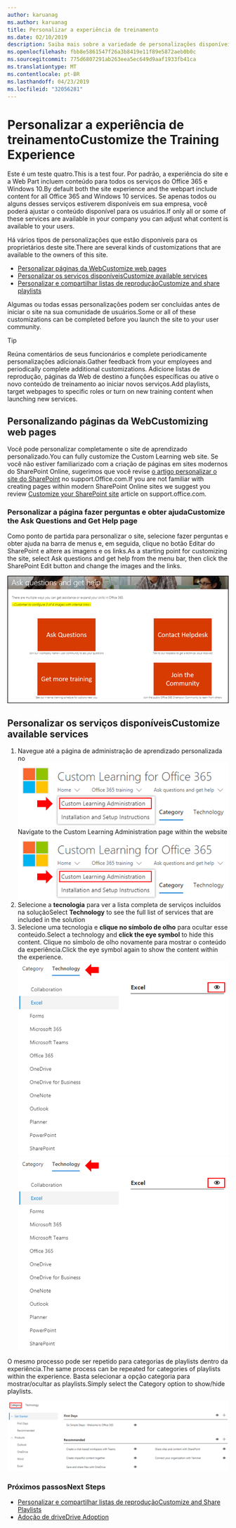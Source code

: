 ```yaml
---
author: karuanag
ms.author: karuanag
title: Personalizar a experiência de treinamento
ms.date: 02/10/2019
description: Saiba mais sobre a variedade de personalizações disponíveis com o aprendizado personalizado para o Office 365
ms.openlocfilehash: fbb8e5861547f26a3b8419e11f89e5872aeb0b0c
ms.sourcegitcommit: 775d6807291ab263eea5ec649d9aaf1933fb41ca
ms.translationtype: MT
ms.contentlocale: pt-BR
ms.lasthandoff: 04/23/2019
ms.locfileid: "32056281"
---
```

# <a name="customize-the-training-experience"></a><span data-ttu-id="97610-103">Personalizar a experiência de treinamento</span><span class="sxs-lookup"><span data-stu-id="97610-103">Customize the Training Experience</span></span>

<span data-ttu-id="97610-104">Este é um teste quatro.</span><span class="sxs-lookup"><span data-stu-id="97610-104">This is a test four.</span></span> <span data-ttu-id="97610-105">Por padrão, a experiência do site e a Web Part incluem conteúdo para todos os serviços do Office 365 e Windows 10.</span><span class="sxs-lookup"><span data-stu-id="97610-105">By default both the site experience and the webpart include content for all Office 365 and Windows 10 services.</span></span>  <span data-ttu-id="97610-106">Se apenas todos ou alguns desses serviços estiverem disponíveis em sua empresa, você poderá ajustar o conteúdo disponível para os usuários.</span><span class="sxs-lookup"><span data-stu-id="97610-106">If only all or some of these services are available in your company you can adjust what content is available to your users.</span></span>  

<span data-ttu-id="97610-107">Há vários tipos de personalizações que estão disponíveis para os proprietários deste site.</span><span class="sxs-lookup"><span data-stu-id="97610-107">There are several kinds of customizations that are available to the owners of this site.</span></span> 

- [<span data-ttu-id="97610-108">Personalizar páginas da Web</span><span class="sxs-lookup"><span data-stu-id="97610-108">Customize web pages</span></span>](#customizing-web-pages)
- [<span data-ttu-id="97610-109">Personalizar os serviços disponíveis</span><span class="sxs-lookup"><span data-stu-id="97610-109">Customize available services</span></span>](#customize-available-services)
- [<span data-ttu-id="97610-110">Personalizar e compartilhar listas de reprodução</span><span class="sxs-lookup"><span data-stu-id="97610-110">Customize and share playlists</span></span>](customplaylist.md)

<span data-ttu-id="97610-111">Algumas ou todas essas personalizações podem ser concluídas antes de iniciar o site na sua comunidade de usuários.</span><span class="sxs-lookup"><span data-stu-id="97610-111">Some or all of these customizations can be completed before you launch the site to your user community.</span></span>  

> [!TIP]
> <span data-ttu-id="97610-112">Reúna comentários de seus funcionários e complete periodicamente personalizações adicionais.</span><span class="sxs-lookup"><span data-stu-id="97610-112">Gather feedback from your employees and periodically complete additional customizations.</span></span>  <span data-ttu-id="97610-113">Adicione listas de reprodução, páginas da Web de destino a funções específicas ou ative o novo conteúdo de treinamento ao iniciar novos serviços.</span><span class="sxs-lookup"><span data-stu-id="97610-113">Add playlists, target webpages to specific roles or turn on new training content when launching new services.</span></span> 

## <a name="customizing-web-pages"></a><span data-ttu-id="97610-114">Personalizando páginas da Web</span><span class="sxs-lookup"><span data-stu-id="97610-114">Customizing web pages</span></span>

<span data-ttu-id="97610-115">Você pode personalizar completamente o site de aprendizado personalizado.</span><span class="sxs-lookup"><span data-stu-id="97610-115">You can fully customize the Custom Learning web site.</span></span> <span data-ttu-id="97610-116">Se você não estiver familiarizado com a criação de páginas em sites modernos do SharePoint Online, sugerimos que você revise [o artigo personalizar o site do SharePoint](https://support.office.com/en-us/article/customize-your-sharepoint-site-320b43e5-b047-4fda-8381-f61e8ac7f59b) no support.Office.com.</span><span class="sxs-lookup"><span data-stu-id="97610-116">If you are not familiar with creating pages within modern SharePoint Online sites we suggest you review [Customize your SharePoint site](https://support.office.com/en-us/article/customize-your-sharepoint-site-320b43e5-b047-4fda-8381-f61e8ac7f59b) article on support.office.com.</span></span> 

### <a name="customize-the-ask-questions-and-get-help-page"></a><span data-ttu-id="97610-117">Personalizar a página **fazer perguntas e obter ajuda**</span><span class="sxs-lookup"><span data-stu-id="97610-117">Customize the **Ask Questions and Get Help** page</span></span>

<span data-ttu-id="97610-118">Como ponto de partida para personalizar o site, selecione fazer perguntas e obter ajuda na barra de menus e, em seguida, clique no botão Editar do SharePoint e altere as imagens e os links.</span><span class="sxs-lookup"><span data-stu-id="97610-118">As a starting point for customizing the site, select Ask questions and get help from the menu bar, then click the SharePoint Edit button and change the images and the links.</span></span> 

![custom_ask. png](media/custom_ask.png)

## <a name="customize-available-services"></a><span data-ttu-id="97610-120">Personalizar os serviços disponíveis</span><span class="sxs-lookup"><span data-stu-id="97610-120">Customize available services</span></span>

1.  <span data-ttu-id="97610-121">Navegue até a página de administração de aprendizado personalizada no ![site custom_admin. png](media/custom_admin.png)</span><span class="sxs-lookup"><span data-stu-id="97610-121">Navigate to the Custom Learning Administration page within the website ![custom_admin.png](media/custom_admin.png)</span></span>
1. <span data-ttu-id="97610-122">Selecione a **tecnologia** para ver a lista completa de serviços incluídos na solução</span><span class="sxs-lookup"><span data-stu-id="97610-122">Select **Technology** to see the full list of services that are included in the solution</span></span>
1. <span data-ttu-id="97610-123">Selecione uma tecnologia e **clique no símbolo de olho** para ocultar esse conteúdo.</span><span class="sxs-lookup"><span data-stu-id="97610-123">Select a technology and **click the eye symbol** to hide this content.</span></span>  <span data-ttu-id="97610-124">Clique no símbolo de olho novamente para mostrar o conteúdo da experiência.</span><span class="sxs-lookup"><span data-stu-id="97610-124">Click the eye symbol again to show the content within the experience.</span></span> 
<span data-ttu-id="97610-125">![cliente](media/custom_techlist.png)</span><span class="sxs-lookup"><span data-stu-id="97610-125">![custom](media/custom_techlist.png)</span></span>

<span data-ttu-id="97610-126">O mesmo processo pode ser repetido para categorias de playlists dentro da experiência.</span><span class="sxs-lookup"><span data-stu-id="97610-126">The same process can be repeated for categories of playlists within the experience.</span></span>  <span data-ttu-id="97610-127">Basta selecionar a opção categoria para mostrar/ocultar as playlists.</span><span class="sxs-lookup"><span data-stu-id="97610-127">Simply select the Category option to show/hide playlists.</span></span> 

![custom_cat. png](media/custom_cat.png)

### <a name="next-steps"></a><span data-ttu-id="97610-129">Próximos passos</span><span class="sxs-lookup"><span data-stu-id="97610-129">Next Steps</span></span>

- [<span data-ttu-id="97610-130">Personalizar e compartilhar listas de reprodução</span><span class="sxs-lookup"><span data-stu-id="97610-130">Customize and Share Playlists</span></span>](customplaylist.md)
- [<span data-ttu-id="97610-131">Adoção de drive</span><span class="sxs-lookup"><span data-stu-id="97610-131">Drive Adoption</span></span>](driveadoption.md) 